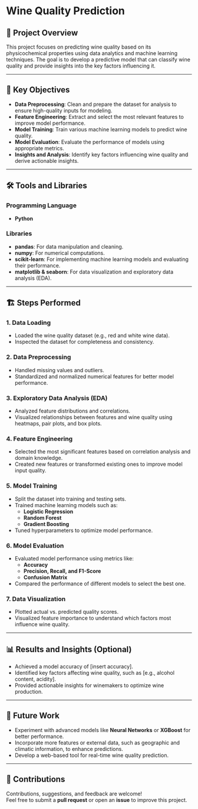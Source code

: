 # Wine Quality Prediction  

## 📄 Project Overview  
This project focuses on predicting wine quality based on its physicochemical properties using data analytics and machine learning techniques. The goal is to develop a predictive model that can classify wine quality and provide insights into the key factors influencing it.  

---

## 🎯 Key Objectives  
- **Data Preprocessing**: Clean and prepare the dataset for analysis to ensure high-quality inputs for modeling.  
- **Feature Engineering**: Extract and select the most relevant features to improve model performance.  
- **Model Training**: Train various machine learning models to predict wine quality.  
- **Model Evaluation**: Evaluate the performance of models using appropriate metrics.  
- **Insights and Analysis**: Identify key factors influencing wine quality and derive actionable insights.  

---

## 🛠️ Tools and Libraries  

### Programming Language  
- **Python**  

### Libraries  
- **pandas**: For data manipulation and cleaning.  
- **numpy**: For numerical computations.  
- **scikit-learn**: For implementing machine learning models and evaluating their performance.  
- **matplotlib & seaborn**: For data visualization and exploratory data analysis (EDA).  

---

## 🏗️ Steps Performed  

### 1. Data Loading  
- Loaded the wine quality dataset (e.g., red and white wine data).  
- Inspected the dataset for completeness and consistency.  

### 2. Data Preprocessing  
- Handled missing values and outliers.  
- Standardized and normalized numerical features for better model performance.  

### 3. Exploratory Data Analysis (EDA)  
- Analyzed feature distributions and correlations.  
- Visualized relationships between features and wine quality using heatmaps, pair plots, and box plots.  

### 4. Feature Engineering  
- Selected the most significant features based on correlation analysis and domain knowledge.  
- Created new features or transformed existing ones to improve model input quality.  

### 5. Model Training  
- Split the dataset into training and testing sets.  
- Trained machine learning models such as:  
  - **Logistic Regression**  
  - **Random Forest**  
  - **Gradient Boosting**  
- Tuned hyperparameters to optimize model performance.  

### 6. Model Evaluation  
- Evaluated model performance using metrics like:  
  - **Accuracy**  
  - **Precision, Recall, and F1-Score**  
  - **Confusion Matrix**  
- Compared the performance of different models to select the best one.  

### 7. Data Visualization  
- Plotted actual vs. predicted quality scores.  
- Visualized feature importance to understand which factors most influence wine quality.  

---

## 📊 Results and Insights (Optional)  
- Achieved a model accuracy of [insert accuracy].  
- Identified key factors affecting wine quality, such as [e.g., alcohol content, acidity].  
- Provided actionable insights for winemakers to optimize wine production.  

---

## 🚀 Future Work  
- Experiment with advanced models like **Neural Networks** or **XGBoost** for better performance.  
- Incorporate more features or external data, such as geographic and climatic information, to enhance predictions.  
- Develop a web-based tool for real-time wine quality prediction.  

---

## 🤝 Contributions  
Contributions, suggestions, and feedback are welcome!  
Feel free to submit a **pull request** or open an **issue** to improve this project.    
